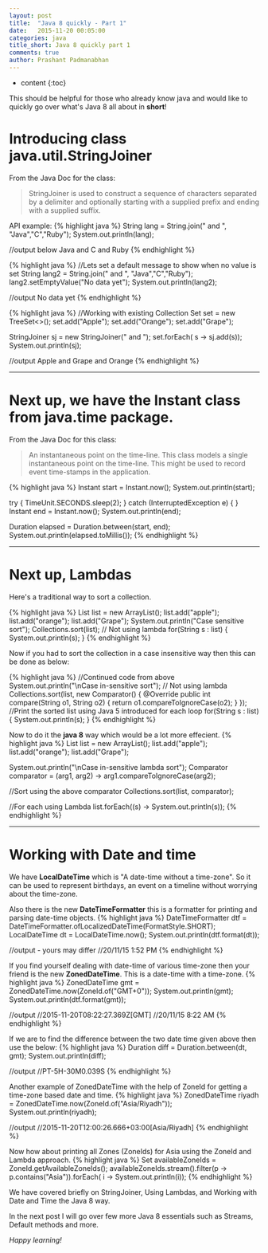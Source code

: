 ```yaml
---
layout: post
title:  "Java 8 quickly - Part 1"
date:   2015-11-20 00:05:00
categories: java
title_short: Java 8 quickly part 1
comments: true
author: Prashant Padmanabhan
---
```

* content
{:toc}

This should be helpful for those who already know java and would like to quickly go over what's Java 8 all about in **short**!

# Introducing class **java.util.StringJoiner**

From the Java Doc for the class:

>StringJoiner is used to construct a sequence of characters separated by a delimiter and optionally starting with a supplied prefix and ending with a supplied suffix.

API example:
{% highlight java %}
String lang = String.join(" and ", "Java","C","Ruby");
System.out.println(lang);

//output below
Java and C and Ruby
{% endhighlight %}

{% highlight java %}
//Lets set a default message to show when no value is set
String lang2 = String.join(" and ", "Java","C","Ruby");
lang2.setEmptyValue("No data yet");
System.out.println(lang2);

//output
No data yet
{% endhighlight %}

{% highlight java %}
//Working with existing Collection
Set<String> set = new TreeSet<>();
set.add("Apple");
set.add("Orange");
set.add("Grape");

StringJoiner sj = new StringJoiner(" and ");
set.forEach( s -> sj.add(s));
System.out.println(sj);

//output
Apple and Grape and Orange
{% endhighlight %}

***

# Next up, we have the **Instant** class from **java.time** package.
From the Java Doc for this class:

>An instantaneous point on the time-line.
This class models a single instantaneous point on the time-line. This might be used to record event time-stamps in the application.

{% highlight java %}
Instant start = Instant.now();
System.out.println(start);

try {
 TimeUnit.SECONDS.sleep(2);
} catch (InterruptedException e) {
}
Instant end = Instant.now();
System.out.println(end);

Duration elapsed = Duration.between(start, end);
System.out.println(elapsed.toMillis());
{% endhighlight %}

---

# Next up, Lambdas
Here's a traditional way to sort a collection.

{% highlight java %}
List<String> list = new ArrayList<String>();
list.add("apple");
list.add("orange");
list.add("Grape");
System.out.println("Case sensitive sort");
Collections.sort(list);
// Not using lambda
for(String s : list) {
 System.out.println(s);
}
{% endhighlight %}

Now if you had to sort the collection in a case insensitive way then this can be done as below:

{% highlight java %}
//Continued code from above
System.out.println("\nCase in-sensitive sort");
// Not using lambda
Collections.sort(list, new Comparator<String>() {
  @Override
  public int compare(String o1, String o2) {
    return o1.compareToIgnoreCase(o2);
  }
});
//Print the sorted list using Java 5 introduced for each loop
for(String s : list) {
	System.out.println(s);
}
{% endhighlight %}

Now to do it the **java 8** way which would be a lot more effecient.
{% highlight java %}
List<String> list = new ArrayList<String>();
list.add("apple");
list.add("orange");
list.add("Grape");

System.out.println("\nCase in-sensitive lambda sort");
Comparator<String> comparator = (arg1, arg2) -> arg1.compareToIgnoreCase(arg2);

//Sort using the above comparator
Collections.sort(list, comparator);

//For each using Lambda
list.forEach((s) -> System.out.println(s));
{% endhighlight %}

---
# Working with Date and time
We have **LocalDateTime** which is "A date-time without a time-zone". So it can be used to represent
birthdays, an event on a timeline without worrying about the time-zone.

Also there is the new **DateTimeFormatter** this is a formatter for printing and parsing date-time objects.
{% highlight java %}
DateTimeFormatter dtf = DateTimeFormatter.ofLocalizedDateTime(FormatStyle.SHORT);
LocalDateTime dt = LocalDateTime.now();
System.out.println(dtf.format(dt));

//output - yours may differ
//20/11/15 1:52 PM
{% endhighlight %}

If you find yourself dealing with date-time of various time-zone then your friend is the new **ZonedDateTime**.
This is a date-time with a time-zone.
{% highlight java %}
ZonedDateTime gmt = ZonedDateTime.now(ZoneId.of("GMT+0"));
System.out.println(gmt);
System.out.println(dtf.format(gmt));

//output
//2015-11-20T08:22:27.369Z[GMT]
//20/11/15 8:22 AM
{% endhighlight %}

If we are to find the difference between the two date time given above then use the below:
{% highlight java %}
Duration diff = Duration.between(dt, gmt);
System.out.println(diff);

//output
//PT-5H-30M0.039S
{% endhighlight %}

Another example of ZonedDateTime with the help of ZoneId for getting a time-zone based date and time.
{% highlight java %}
ZonedDateTime riyadh = ZonedDateTime.now(ZoneId.of("Asia/Riyadh"));
System.out.println(riyadh);

//output
//2015-11-20T12:00:26.666+03:00[Asia/Riyadh]
{% endhighlight %}

Now how about printing all Zones (ZoneIds) for Asia using the ZoneId and Lambda approach.
{% highlight java %}
Set<String> availableZoneIds = ZoneId.getAvailableZoneIds();
availableZoneIds.stream().filter(p -> p.contains("Asia")).forEach( i -> System.out.println(i));
{% endhighlight %}

We have covered briefly on StringJoiner, Using Lambdas, and Working with Date and Time the Java 8 way.

In the next post I will go over few more Java 8 essentials such as Streams, Default methods and more.

*Happy learning!*
